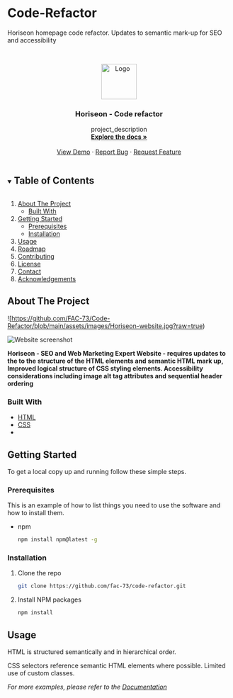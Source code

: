 # Code-Refactor
Horiseon homepage code refactor. Updates to semantic mark-up for SEO and accessibility


<br />
<p align="center">
  <a href="https://github.com/fac-73/Code-Refactor">
    <img src="" alt="Logo" width="80" height="80">
  </a>

  <h3 align="center">Horiseon - Code refactor</h3>

  <p align="center">
    project_description
    <br />
    <a href="https://github.com/fac-73/Code-Refactor"><strong>Explore the docs »</strong></a>
    <br />
    <br />
    <a href="https://fac-73.github.io/Code-Refactor">View Demo</a>
    ·
    <a href="https://github.com/fac-73/Code-Refactor/issues">Report Bug</a>
    ·
    <a href="https://github.com/fac-73/Code-Refactor/issues">Request Feature</a>
  </p>
</p>



<!-- TABLE OF CONTENTS -->
<details open="open">
  <summary><h2 style="display: inline-block">Table of Contents</h2></summary>
  <ol>
    <li>
      <a href="#about-the-project">About The Project</a>
      <ul>
        <li><a href="#built-with">Built With</a></li>
      </ul>
    </li>
    <li>
      <a href="#getting-started">Getting Started</a>
      <ul>
        <li><a href="#prerequisites">Prerequisites</a></li>
        <li><a href="#installation">Installation</a></li>
      </ul>
    </li>
    <li><a href="#usage">Usage</a></li>
    <li><a href="#roadmap">Roadmap</a></li>
    <li><a href="#contributing">Contributing</a></li>
    <li><a href="#license">License</a></li>
    <li><a href="#contact">Contact</a></li>
    <li><a href="#acknowledgements">Acknowledgements</a></li>
  </ol>
</details>


<!-- ABOUT THE PROJECT -->
## About The Project

![https://github.com/FAC-73/Code-Refactor/blob/main/assets/images/Horiseon-website.jpg?raw=true)

![Website screenshot](https://github.com/FAC-73/Code-Refactor/blob/main/assets/images/Horiseon-website.jpg?raw=true "Horiseon Website")

**Horiseon - SEO and Web Marketing Expert Website - requires updates to the to the structure of the HTML elements and semantic HTML mark up, Improved logical structure of CSS styling elements. Accessibility considerations including image alt tag attributes and sequential header ordering**


### Built With

* [HTML](https://www.w3schools.com/)
* [CSS](https://www.w3schools.com/)
* []()



<!-- GETTING STARTED -->
## Getting Started

To get a local copy up and running follow these simple steps.

### Prerequisites

This is an example of how to list things you need to use the software and how to install them.
* npm
  ```sh
  npm install npm@latest -g
  ```

### Installation

1. Clone the repo
   ```sh
   git clone https://github.com/fac-73/code-refactor.git
   ```
2. Install NPM packages
   ```sh
   npm install
   ```


<!-- USAGE EXAMPLES -->
## Usage

HTML is structured semantically and in hierarchical order. 


CSS selectors reference semantic HTML elements where possible. Limited use of custom classes. 

_For more examples, please refer to the [Documentation](https://example.com)_